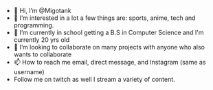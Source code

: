 - 👋 Hi, I’m @Migotank
- 👀 I’m interested in a lot a few things are: sports, anime, tech and programming.
- 🌱 I’m currently in school getting a B.S in Computer Science and I'm currently 20 yrs old
- 💞️ I’m looking to collaborate on many projects with anyone who also wants to collaborate 
- 📫 How to reach me email, direct message, and Instagram (same as username)
- Follow me on twitch as well I stream a variety of content.
<!---
Migotank/Migotank is a ✨ special ✨ repository because its `README.md` (this file) appears on your GitHub profile.
You can click the Preview link to take a look at your changes.
--->

